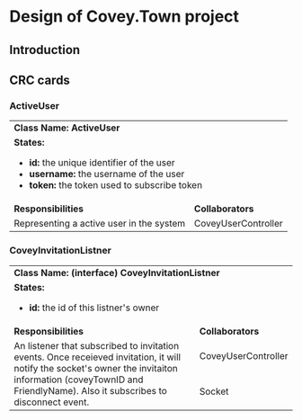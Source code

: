 # Design of Covey.Town project

## Introduction

## CRC cards

### ActiveUser

<table>
      <tr>
         <td colspan='2'><b>Class Name: ActiveUser</b></td>
      </tr>
      <tr>
        <td colspan='2'><b>States:</b>
            <ul>
                <li><b>id:</b> the unique identifier of the user</li>
                <li><b>username:</b> the username of the user</li>
                <li><b>token:</b> the token used to subscribe token</li>
            </ul>
        </td>
      </tr>
      <tr>
        <td><b>Responsibilities</b></td>
        <td><b>Collaborators</b></td>
      </tr>
      <tr>
        <td rowspan='1'>Representing a active user in the system</td>
        <td>CoveyUserController</td>
      </tr>
</table>

### CoveyInvitationListner

<table>
      <tr>
         <td colspan='2'><b>Class Name: (interface) CoveyInvitationListner</b></td>
      </tr>
      <tr>
        <td colspan='2'><b>States:</b>
            <ul>
                <li><b>id:</b> the id of this listner's owner</li>
            </ul>
        </td>
      </tr>
      <tr>
        <td><b>Responsibilities</b></td>
        <td><b>Collaborators</b></td>
      </tr>
      <tr>
        <td rowspan='2'>An listener that subscribed to invitation events. Once receieved invitation, it will notify the socket's owner the invitaiton information (coveyTownID and FriendlyName). Also it subscribes to disconnect event.</td>
        <td>CoveyUserController</td>
      </tr>
      <tr>
        <td>Socket</td>
      </tr>
</table>
